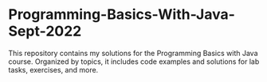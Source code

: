 # Programming-Basics-With-Java-Sept-2022
This repository contains my solutions for the Programming Basics with Java course. Organized by topics, it includes code examples and solutions for lab tasks, exercises, and more.

